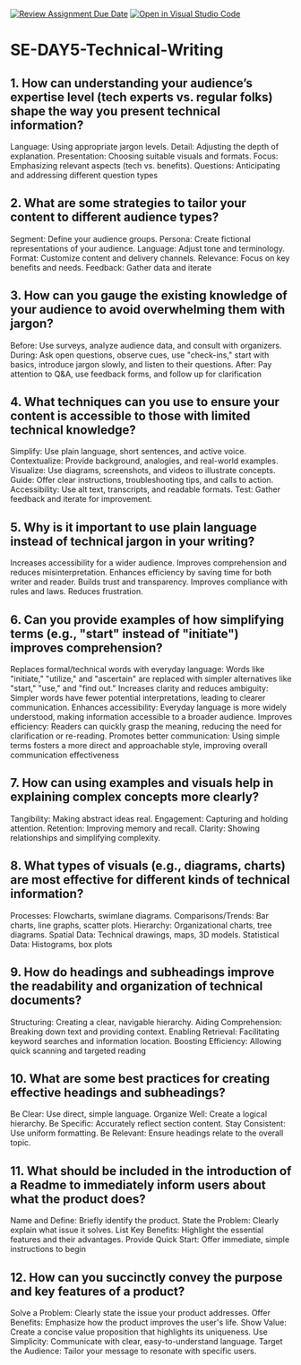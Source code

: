 [![Review Assignment Due Date](https://classroom.github.com/assets/deadline-readme-button-22041afd0340ce965d47ae6ef1cefeee28c7c493a6346c4f15d667ab976d596c.svg)](https://classroom.github.com/a/zsAR-pyY)
[![Open in Visual Studio Code](https://classroom.github.com/assets/open-in-vscode-2e0aaae1b6195c2367325f4f02e2d04e9abb55f0b24a779b69b11b9e10269abc.svg)](https://classroom.github.com/online_ide?assignment_repo_id=18797530&assignment_repo_type=AssignmentRepo)
# SE-DAY5-Technical-Writing
## 1. How can understanding your audience’s expertise level (tech experts vs. regular folks) shape the way you present technical information?
Language: Using appropriate jargon levels.
Detail: Adjusting the depth of explanation.
Presentation: Choosing suitable visuals and formats.
Focus: Emphasizing relevant aspects (tech vs. benefits).
Questions: Anticipating and addressing different question types
## 2. What are some strategies to tailor your content to different audience types?
Segment: Define your audience groups.
Persona: Create fictional representations of your audience.
Language: Adjust tone and terminology.
Format: Customize content and delivery channels.
Relevance: Focus on key benefits and needs.
Feedback: Gather data and iterate
## 3. How can you gauge the existing knowledge of your audience to avoid overwhelming them with jargon?
Before: Use surveys, analyze audience data, and consult with organizers.
During: Ask open questions, observe cues, use "check-ins," start with basics, introduce jargon slowly, and listen to their questions.
After: Pay attention to Q&A, use feedback forms, and follow up for clarification
## 4. What techniques can you use to ensure your content is accessible to those with limited technical knowledge?
Simplify: Use plain language, short sentences, and active voice.
Contextualize: Provide background, analogies, and real-world examples.
Visualize: Use diagrams, screenshots, and videos to illustrate concepts.
Guide: Offer clear instructions, troubleshooting tips, and calls to action.
Accessibility: Use alt text, transcripts, and readable formats.
Test: Gather feedback and iterate for improvement.
## 5. Why is it important to use plain language instead of technical jargon in your writing?
Increases accessibility for a wider audience.
Improves comprehension and reduces misinterpretation.
Enhances efficiency by saving time for both writer and reader.
Builds trust and transparency.
Improves compliance with rules and laws.
Reduces frustration.
## 6. Can you provide examples of how simplifying terms (e.g., "start" instead of "initiate") improves comprehension?
Replaces formal/technical words with everyday language: Words like "initiate," "utilize," and "ascertain" are replaced with simpler alternatives like "start," "use," and "find out."
Increases clarity and reduces ambiguity: Simpler words have fewer potential interpretations, leading to clearer communication.
Enhances accessibility: Everyday language is more widely understood, making information accessible to a broader audience.
Improves efficiency: Readers can quickly grasp the meaning, reducing the need for clarification or re-reading.
Promotes better communication: Using simple terms fosters a more direct and approachable style, improving overall communication effectiveness
## 7. How can using examples and visuals help in explaining complex concepts more clearly?
Tangibility: Making abstract ideas real.
Engagement: Capturing and holding attention.
Retention: Improving memory and recall.
Clarity: Showing relationships and simplifying complexity.
## 8. What types of visuals (e.g., diagrams, charts) are most effective for different kinds of technical information?
Processes: Flowcharts, swimlane diagrams.
Comparisons/Trends: Bar charts, line graphs, scatter plots.
Hierarchy: Organizational charts, tree diagrams.
Spatial Data: Technical drawings, maps, 3D models.
Statistical Data: Histograms, box plots
## 9. How do headings and subheadings improve the readability and organization of technical documents?
Structuring: Creating a clear, navigable hierarchy.
Aiding Comprehension: Breaking down text and providing context.
Enabling Retrieval: Facilitating keyword searches and information location.
Boosting Efficiency: Allowing quick scanning and targeted reading
## 10. What are some best practices for creating effective headings and subheadings?
Be Clear: Use direct, simple language.
Organize Well: Create a logical hierarchy.
Be Specific: Accurately reflect section content.
Stay Consistent: Use uniform formatting.
Be Relevant: Ensure headings relate to the overall topic.
## 11. What should be included in the introduction of a Readme to immediately inform users about what the product does?
Name and Define: Briefly identify the product.
State the Problem: Clearly explain what issue it solves.
List Key Benefits: Highlight the essential features and their advantages.
Provide Quick Start: Offer immediate, simple instructions to begin
## 12. How can you succinctly convey the purpose and key features of a product?
Solve a Problem: Clearly state the issue your product addresses.
Offer Benefits: Emphasize how the product improves the user's life.
Show Value: Create a concise value proposition that highlights its uniqueness.
Use Simplicity: Communicate with clear, easy-to-understand language.
Target the Audience: Tailor your message to resonate with specific users.
